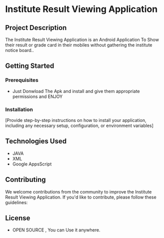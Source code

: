 # Institute Result Viewing Application

## Project Description

The Institute Result Viewing Application is an Android Application To Show their result or grade card in their mobiles without gathering the institute notice board..

## Getting Started

### Prerequisites

- Just Donwload The Apk and install and give them appropriate permissions and ENJOY

### Installation

[Provide step-by-step instructions on how to install your application, including any necessary setup, configuration, or environment variables]

## Technologies Used

- JAVA
- XML
- Google AppsScript

## Contributing

We welcome contributions from the community to improve the Institute Result Viewing Application. If you'd like to contribute, please follow these guidelines:

## License
- OPEN SOURCE , You can Use it anywhere.

